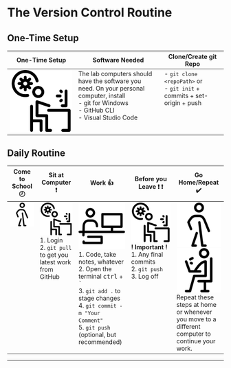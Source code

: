 # The Version Control Routine

## One-Time Setup

| **One-Time Setup** | Software Needed | Clone/Create git Repo |
|--|--|--|
| ![fun image](./images/working-progress.png) | The lab computers should have the software you need. On your personal computer, install <br />- git for Windows <br />- GitHub CLI <br />- Visual Studio Code | - `git clone <repoPath>` or <br />- `git init` + commits + set-origin + push<br /> |

## Daily Routine

| Come to School :clock8: | Sit at Computer :heavy_exclamation_mark: | Work :+1: | Before you Leave :heavy_exclamation_mark: :heavy_exclamation_mark: | Go Home/Repeat :heavy_check_mark: |
|--|--|--|--|--|
| ![fun image](./images/stick-man-walking.png) | ![fun image](./images/working-progress.png)<br />1. Login <br />2. `git pull` to get you latest work from GitHub <br /> | ![fun image](./images/working-on-a-pc.png)<br />1. Code, take notes, whatever <br />2. Open the terminal <kbd>ctrl</kbd> + <kbd>\`</kbd> <br />3. `git add .` to stage changes <br />4. `git commit -m "Your Comment"` <br />5. `git push` (optional, but recommended)  | ![fun image](./images/working-progress.png)<br />**!&nbsp;Important&nbsp;!** <br />1. Any final commits <br />2. `git push` <br />3. Log off <br />  | ![fun image](./images/stick-man-walking.png) <br />![fun image](./images/working-on-laptop.png)<br />Repeat these steps at home or whenever you move to a different computer to continue your work.  |

----

<style>
    td {
        vertical-align: top;
    }
</style>
